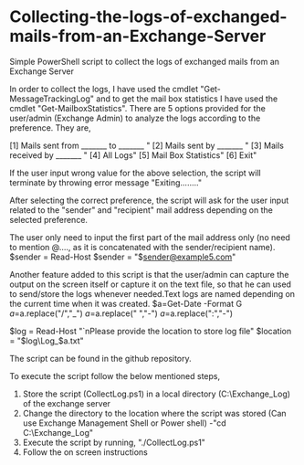# Collecting-the-logs-of-exchanged-mails-from-an-Exchange-Server
Simple PowerShell script to collect the logs of exchanged mails from an Exchange Server


In order to collect the logs, I have used the cmdlet "Get-MessageTrackingLog" and to get the mail box statistics I have used the cmdlet "Get-MailboxStatistics". There are 5 options provided for the user/admin (Exchange Admin) to analyze the logs according to the preference. They are,

[1] Mails sent from _______ to _______ "
[2] Mails sent by _______ "
[3] Mails received by _______ "
[4] All Logs"
[5] Mail Box Statistics"
[6] Exit"

If the user input wrong value for the above selection, the script will terminate by throwing error message "Exiting........"

After selecting the correct preference, the script will ask for the user input related to the "sender" and "recipient" mail address depending on the selected preference.

The user only need to input the first part of the mail address only (no need to mention @...., as it is concatenated with the sender/recipient name).
$sender = Read-Host 
$sender = "$sender@example5.com"

Another feature added to this script is that the user/admin can capture the output on the screen itself or capture it on the text file, so that he can used to send/store the logs whenever needed.Text logs are named depending on the current time when it was created.
$a=Get-Date -Format G
$a=$a.replace("/","_")
$a=$a.replace(" ","-")
$a=$a.replace(":","-")

$log = Read-Host "`nPlease provide the location to store log file"
$location = "$log\Log_$a.txt"

The script can be found in the github repository.

To execute the script follow the below mentioned steps,
1. Store the script (CollectLog.ps1) in a local directory (C:\Exchange_Log) of the exchange server
2. Change the directory to the location where the script was stored (Can use Exchange Management Shell or Power shell)
-"cd C:\Exchange_Log"
3. Execute the script by running, "./CollectLog.ps1"
4. Follow the on screen instructions

